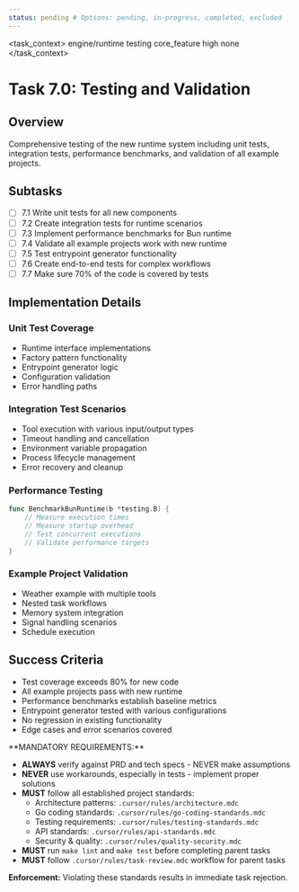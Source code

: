 ```yaml
---
status: pending # Options: pending, in-progress, completed, excluded
---
```


<task_context>
<domain>engine/runtime</domain>
<type>testing</type>
<scope>core_feature</scope>
<complexity>high</complexity>
<dependencies>none</dependencies>
</task_context>

# Task 7.0: Testing and Validation

## Overview

Comprehensive testing of the new runtime system including unit tests, integration tests, performance benchmarks, and validation of all example projects.

## Subtasks

- [ ] 7.1 Write unit tests for all new components
- [ ] 7.2 Create integration tests for runtime scenarios
- [ ] 7.3 Implement performance benchmarks for Bun runtime
- [ ] 7.4 Validate all example projects work with new runtime
- [ ] 7.5 Test entrypoint generator functionality
- [ ] 7.6 Create end-to-end tests for complex workflows
- [ ] 7.7 Make sure 70% of the code is covered by tests

## Implementation Details

### Unit Test Coverage

- Runtime interface implementations
- Factory pattern functionality
- Entrypoint generator logic
- Configuration validation
- Error handling paths

### Integration Test Scenarios

- Tool execution with various input/output types
- Timeout handling and cancellation
- Environment variable propagation
- Process lifecycle management
- Error recovery and cleanup

### Performance Testing

```go
func BenchmarkBunRuntime(b *testing.B) {
    // Measure execution times
    // Measure startup overhead
    // Test concurrent executions
    // Validate performance targets
}
```

### Example Project Validation

- Weather example with multiple tools
- Nested task workflows
- Memory system integration
- Signal handling scenarios
- Schedule execution

## Success Criteria

- Test coverage exceeds 80% for new code
- All example projects pass with new runtime
- Performance benchmarks establish baseline metrics
- Entrypoint generator tested with various configurations
- No regression in existing functionality
- Edge cases and error scenarios covered

<critical>
**MANDATORY REQUIREMENTS:**

- **ALWAYS** verify against PRD and tech specs - NEVER make assumptions
- **NEVER** use workarounds, especially in tests - implement proper solutions
- **MUST** follow all established project standards:
    - Architecture patterns: `.cursor/rules/architecture.mdc`
    - Go coding standards: `.cursor/rules/go-coding-standards.mdc`
    - Testing requirements: `.cursor/rules/testing-standards.mdc`
    - API standards: `.cursor/rules/api-standards.mdc`
    - Security & quality: `.cursor/rules/quality-security.mdc`
- **MUST** run `make lint` and `make test` before completing parent tasks
- **MUST** follow `.cursor/rules/task-review.mdc` workflow for parent tasks

**Enforcement:** Violating these standards results in immediate task rejection.
</critical>
